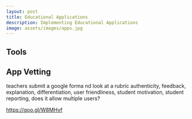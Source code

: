 ```yaml
---
layout: post
title: Educational Applications
description: Implementing Educational Applications 
image: assets/images/apps.jpg
---
```


## Tools

## App Vetting

teachers submit a google forma nd look at a rubric authenticity, feedback, explanation, differentiation, user friendliness, student motivation, student reporting, does it allow multiple users?

https://goo.gl/W8MHvf
